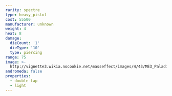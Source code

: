 ```yaml
---
rarity: spectre
type: heavy_pistol
cost: 55500
manufacturer: unknown
weight: 4
heat: 8
damage:
  dieCount: '1'
  dieType: '10'
  type: piercing
range: 75
image: >-
  http://vignette3.wikia.nocookie.net/masseffect/images/4/43/ME3_Paladin_Heavy_Pistol.png/revision/latest?cb=20120317185630
andromeda: false
properties:
  - double-tap
  - light
---
```

